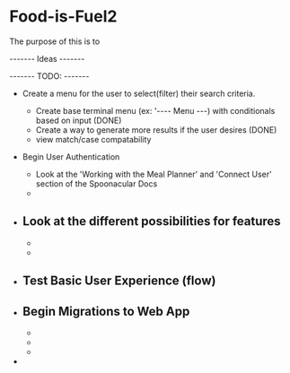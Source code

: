 # Food-is-Fuel2

The purpose of this is to 


------- Ideas -------




------- TODO: -------
* Create a menu for the user to select(filter) their search criteria.  
  - Create base terminal menu (ex: '---- Menu ---) with conditionals based on input (DONE)
  - Create a way to generate more results if the user desires (DONE)
  - view match/case compatability 
  
* Begin User Authentication
  - Look at the 'Working with the Meal Planner' and 'Connect User' section of the Spoonacular Docs
  - 

* Look at the different possibilities for features
  - 
  - 
  - 


* Test Basic User Experience (flow)
  - 

* Begin Migrations to Web App
  - 
  - 
  - 
  -

* 
